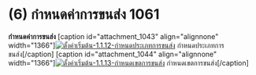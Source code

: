 # (6)    กำหนดค่าการขนส่ง 1061

**กำหนดค่าการขนส่ง** [caption id="attachment_1043" align="alignnone"
width="1366"][![ตั้งค่าเริ่มต้น-1.1.12-กำหนดประเภทการขนส่ง](/images/ตั้งค่าเริ่มต้น-1.1.12-กำหนดประเภทการขนส่ง.jpg)](/images/ตั้งค่าเริ่มต้น-1.1.12-กำหนดประเภทการขนส่ง.jpg)
กำหนดประเภทการขนส่ง[/caption] [caption id="attachment_1044" align="alignnone"
width="1366"][![ตั้งค่าเริ่มต้น-1.1.13-กำหนดเขตการขนส่ง](/images/ตั้งค่าเริ่มต้น-1.1.13-กำหนดเขตการขนส่ง.jpg)](/images/ตั้งค่าเริ่มต้น-1.1.13-กำหนดเขตการขนส่ง.jpg)
กำหนดเขตการขนส่ง[/caption]  

